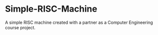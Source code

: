 # Simple-RISC-Machine
A simple RISC machine created with a partner as a Computer Engineering course project.
